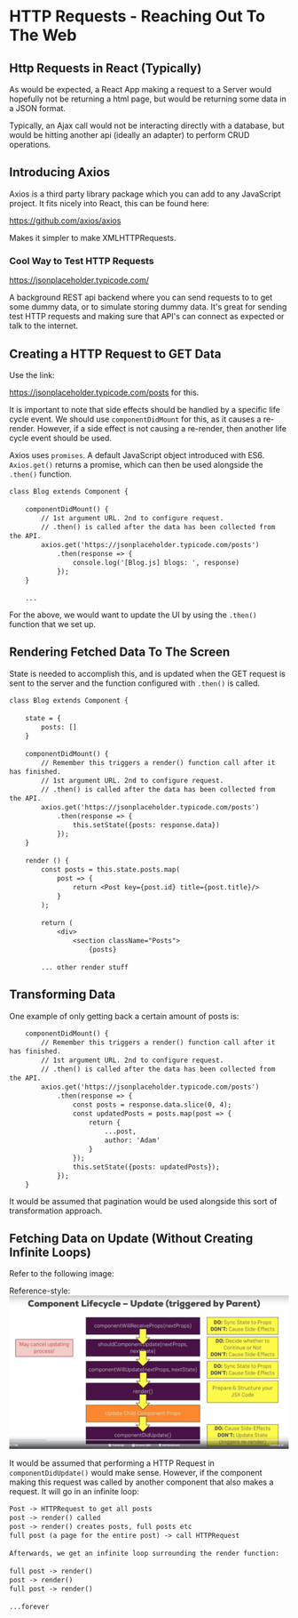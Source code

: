 # HTTP Requests - Reaching Out To The Web

## Http Requests in React (Typically)

As would be expected, a React App making a request to a Server would hopefully not be returning a html page, but would be returning some data in a JSON format. 

Typically, an Ajax call would not be interacting directly with a database, but would be hitting another api (ideally an adapter) to perform CRUD operations. 

## Introducing Axios

Axios is a third party library package which you can add to any JavaScript project. It fits nicely into React, this can be found here:

https://github.com/axios/axios

Makes it simpler to make XMLHTTPRequests. 

### Cool Way to Test HTTP Requests

https://jsonplaceholder.typicode.com/

A background REST api backend where you can send requests to to get some dummy data, or to simulate storing dummy data. It's great for sending test HTTP requests and making sure that API's can connect as expected or talk to the internet. 

## Creating a HTTP Request to GET Data

Use the link:

https://jsonplaceholder.typicode.com/posts for this. 

It is important to note that side effects should be handled by a specific life cycle event. We should use `componentDidMount` for this, as it causes a re-render. However, if a side effect is not causing a re-render, then another life cycle event should be used.  

Axios uses `promises`. A default JavaScript object introduced with ES6. `Axios.get()` returns a promise, which can then be used alongside the `.then()` function. 

```
class Blog extends Component {
    
    componentDidMount() {
        // 1st argument URL. 2nd to configure request. 
        // .then() is called after the data has been collected from the API. 
        axios.get('https://jsonplaceholder.typicode.com/posts')
            .then(response => {
                console.log('[Blog.js] blogs: ', response)
            });
    }

    ...
```

For the above, we would want to update the UI by using the `.then()` function that we set up. 

## Rendering Fetched Data To The Screen

State is needed to accomplish this, and is updated when the GET request is sent to the server and the function configured with `.then()` is called. 

```
class Blog extends Component {
    
    state = {
        posts: []
    }

    componentDidMount() {
        // Remember this triggers a render() function call after it has finished.
        // 1st argument URL. 2nd to configure request. 
        // .then() is called after the data has been collected from the API. 
        axios.get('https://jsonplaceholder.typicode.com/posts')
            .then(response => {
                this.setState({posts: response.data})
            });
    }
    
    render () {
        const posts = this.state.posts.map(
            post => {
                return <Post key={post.id} title={post.title}/>
            }
        );

        return (
            <div>
                <section className="Posts">
                    {posts} 

        ... other render stuff
```

## Transforming Data

One example of only getting back a certain amount of posts is:

```
    componentDidMount() {
        // Remember this triggers a render() function call after it has finished.
        // 1st argument URL. 2nd to configure request. 
        // .then() is called after the data has been collected from the API. 
        axios.get('https://jsonplaceholder.typicode.com/posts')
            .then(response => {
                const posts = response.data.slice(0, 4);
                const updatedPosts = posts.map(post => {
                    return {
                        ...post,
                        author: 'Adam'
                    }
                });
                this.setState({posts: updatedPosts});
            });
    }
```

It would be assumed that pagination would be used alongside this sort of transformation approach. 

## Fetching Data on Update (Without Creating Infinite Loops)

Refer to the following image:

Reference-style: 
![alt text][logo]

[logo]: ./lifecycle_class.PNG "Life Cycle classes"

It would be assumed that performing a HTTP Request in `componentDidUpdate()` would make sense. However, if the component making this request was called by another component that also makes a request. It will go in an infinite loop:

```
Post -> HTTPRequest to get all posts 
post -> render() called
post -> render() creates posts, full posts etc
full post (a page for the entire post) -> call HTTPRequest

Afterwards, we get an infinite loop surrounding the render function:

full post -> render()
post -> render()
full post -> render() 

...forever

```

